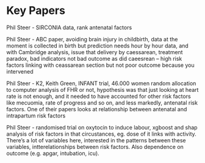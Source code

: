 # Key Papers

Phil Steer - SIRCONIA data, rank antenatal factors

Phil Steer - ABC paper, avoiding brain injury in childbirth, data at the moment is collected in birth but prediction needs hour by hour data, and with Cambridge analysis, issue that delivery by caessarean, treatment paradox, bad indicators not bad outcome as did caeesrean – high risk factors linking with ceassarean section but not poor outcome because you intervened

Phil Steer - K2, Keith Green, INFANT trial, 46.000 women random allocation to computer analysis of FHR or not, hypothesis was that just looking at heart rate is not enough, and it needed to have accounted for other risk factors like mecuomia, rate of progress and so on, and less markedly, antenatal risk factors. One of their papers looks at relationship between antenatal and intrapartum risk factors

Phil Steer - randomised trial on oxytocin to induce labour, xgboost and shap analysis of risk factors in that circustances, eg. dose of it links with activity. There’s a lot of variables here, interested in the patterns between these variables, intterelationships between risk factors. Also dependence on outcome (e.g. apgar, intubation, icu).